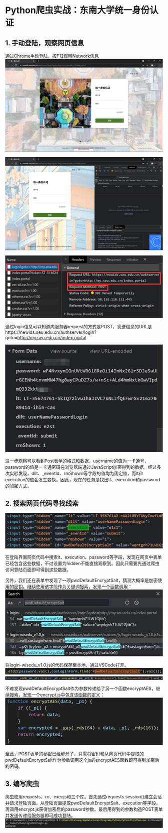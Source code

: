 # Python爬虫实战：东南大学统一身份认证

## 1. 手动登陆，观察网页信息

通过Chrome手动登陆，按F12观察Network信息
![image-20210723213938332](seu-login.assets/image-20210723213938332.png)

![image-20210723214049858](seu-login.assets/image-20210723214049858.png)

![image-20210723214147570](seu-login.assets/image-20210723214147570.png)

通过login信息可以知道向服务器request的方式是POST，发送信息的URL是https://newids.seu.edu.cn/authserver/login?goto=http://my.seu.edu.cn/index.portal

![image-20210723214430798](seu-login.assets/image-20210723214430798.png)

进一步观察可以看到Post表单的格式和数据，username的值为一卡通号，password的值是一卡通密码在浏览器端通过JavaScript加密得到的数据。经过多次实验发现，dllt、_eventId、rmShown等字段的值均为固定值，而lt和execution的值会发生变换。因此，现在的任务是找出lt、execution和password的加密方式。

## 2. 搜索网页代码寻找线索

![image-20210723214740979](seu-login.assets/image-20210723214740979.png)

在登陆界面网页代码中搜索lt、execution、password等字段，发现在网页中表单已经包含这些数据，不过设置为hidden不能直接观察到。因此只需要先通过爬虫访问登陆页面即可得到这些数据。

另外，我们还在表单中发现了一项pwdDefaultEncryptSalt，猜测大概率是加密使用的密钥。继续使用该字段作为关键词搜索，发现一个函数调用：
![image-20210723215308842](seu-login.assets/image-20210723215308842.png)

将login-wisedu_v1.0.js的代码保存至本地，通过VSCode打开。
![image-20210723220052025](seu-login.assets/image-20210723220052025.png)
![image-20210723220250030](seu-login.assets/image-20210723220250030.png)

不难发现pwdDefaultEncryptSalt作为参数传递给了另一个函数encryptAES，继续搜索，发现一个encrypt.js中包含该函数的定义：
![image-20210723215738560](seu-login.assets/image-20210723215738560.png)


至此，POST表单的秘密已经解开了，只需将密码和从网页代码中提取的pwdDefaultEncryptSalt作为参数调用这个js的encryptAES函数即可得到加密后的密码。

## 3. 编写爬虫

爬虫使用requests、re、execjs和三个库。首先通过requests.session()建立会话并请求登陆页面，从登陆页面提取pwdDefaultEncryptSalt、execution等字段，再调用encrypt.js获得加密后的password参数。最后用得到的参数构造POST表单并发送传递给服务器即可成功登陆。
![image-20210723221525732](seu-login.assets/image-20210723221525732.png)
